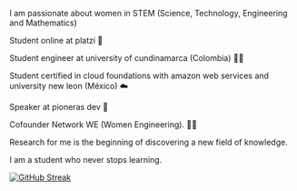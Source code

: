 

I am passionate about women in STEM (Science, Technology, Engineering and Mathematics)

Student online at platzi 💚

Student engineer at university of cundinamarca (Colombia) 👩‍💻

Student certified in cloud foundations with amazon web services and university new leon (México) ☁️

Speaker at pioneras dev 🧡

Cofounder Network WE (Women Engineering). 🙋‍♀️

Research for me is the beginning of discovering a new field of knowledge.

I am a student who never stops learning.

[![GitHub Streak](https://github-readme-streak-stats.herokuapp.com?user=jlianacastillo&theme=github-light&date_format=j%20M%5B%20Y%5D)](https://git.io/streak-stats)





